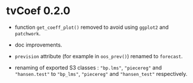 # tvCoef 0.2.0

* function `get_coeff_plot()` removed to avoid using `ggplot2` and `patchwork`.

* doc improvements.

* `prevision` attribute (for example in `oos_prev()`) renamed to `forecast`.

* renaming of exported S3 classes : `"bp.lms"`, `"piecereg"` and `"hansen.test"` to `"bp_lms"`, `"piecereg"` and `"hansen_test"` respectively.
